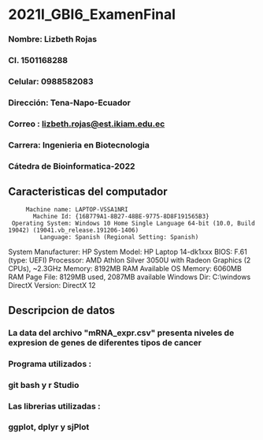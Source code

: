 # 2021I_GBI6_ExamenFinal

### Nombre: Lizbeth Rojas
### CI. 1501168288
### Celular: 0988582083
### Dirección: Tena-Napo-Ecuador
### Correo : lizbeth.rojas@est.ikiam.edu.ec 
### Carrera: Ingenieria en Biotecnologia 
### Cátedra de Bioinformatica-2022

## Caracteristicas del computador 

         Machine name: LAPTOP-VSSA1NRI
           Machine Id: {16B779A1-8B27-48BE-9775-8D8F191565B3}
     Operating System: Windows 10 Home Single Language 64-bit (10.0, Build 19042) (19041.vb_release.191206-1406)
             Language: Spanish (Regional Setting: Spanish)
  System Manufacturer: HP
         System Model: HP Laptop 14-dk1xxx
                 BIOS: F.61 (type: UEFI)
            Processor: AMD Athlon Silver 3050U with Radeon Graphics    (2 CPUs), ~2.3GHz
               Memory: 8192MB RAM
  Available OS Memory: 6060MB RAM
            Page File: 8129MB used, 2087MB available
          Windows Dir: C:\windows
      DirectX Version: DirectX 12
      
## Descripcion de datos 

### La data del archivo "mRNA_expr.csv" presenta niveles de expresion de genes de diferentes tipos de cancer 

### Programa utilizados :

### git bash y r Studio

### Las librerias utilizadas :

### ggplot, dplyr y sjPlot 


